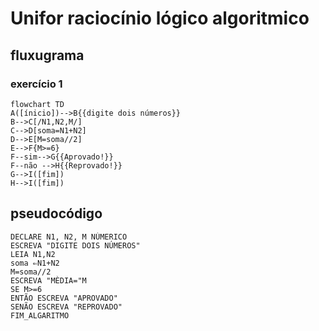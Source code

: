 # Unifor raciocínio lógico algoritmico

## fluxugrama
### exercício 1

```mermaid 
flowchart TD
A([ínicio])-->B{{digite dois números}}
B-->C[/N1,N2,M/]
C-->D[soma=N1+N2]
D-->E[M=soma//2]
E-->F{M>=6}
F--sim-->G{{Aprovado!}}
F--não -->H{{Reprovado!}}
G-->I([fim])
H-->I([fim])
```
## pseudocódigo
```ALGORITMO 
DECLARE N1, N2, M NÚMERICO
ESCREVA "DIGITE DOIS NÚMEROS"
LEIA N1,N2
soma ⇐N1+N2
M=soma//2
ESCREVA "MÈDIA="M
SE M>=6
ENTÃO ESCREVA "APROVADO"
SENÃO ESCREVA "REPROVADO"
FIM_ALGARITMO
```



